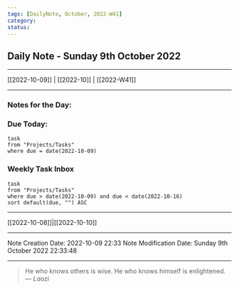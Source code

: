 ```yaml
---
tags: [DailyNote, October, 2022-W41]
category:
status:
---
```


## Daily Note - Sunday 9th October 2022

---
[[2022-10-09]] | [[2022-10]] | [[2022-W41]]

---

### Notes for the Day:


### Due Today:
```dataview
task
from "Projects/Tasks"
where due = date(2022-10-09)
```

### Weekly Task Inbox
```dataview
task
from "Projects/Tasks"
where due > date(2022-10-09) and due < date(2022-10-16)
sort default(due, "") ASC
```

---
[[2022-10-08]]|[[2022-10-10]]

---

Note Creation Date: 2022-10-09 22:33
Note Modification Date: Sunday 9th October 2022 22:33:48 

--- 
> He who knows others is wise. He who knows himself is enlightened.
> — <cite>Laozi</cite>